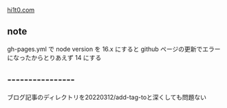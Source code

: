 [hi1t0.com](https://hi1t0.com/)

## note

gh-pages.yml で node version を 16.x にすると github ページの更新でエラーになったからとりあえず 14 にする

## ----------------

ブログ記事のディレクトリを20220312/add-tag-toと深くしても問題ない